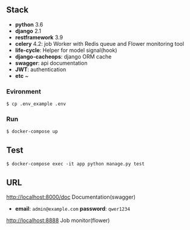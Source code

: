## Stack
* **python** 3.6
* **django** 2.1
* **restframework** 3.9
* **celery** 4.2: job Worker with Redis queue and Flower monitoring tool
* **life-cycle**:  Helper for model signal(hook)
* **django-cacheops**: django ORM cache
* **swagger**: api documentation
* **JWT**: authentication
* **etc** ~


### Evironment
```console
$ cp .env_example .env
```

### Run
```console
$ docker-compose up
```

## Test
```console
$ docker-compose exec -it app python manage.py test
```

## URL
[http://localhost:8000/doc](http://localhost:8000/login/?next=/doc/) Documentation(swagger)
* **email**: `admin@example.com` **password**: `qwer1234`

[http://localhost:8888](http://localhost:8888) Job monitor(flower)
